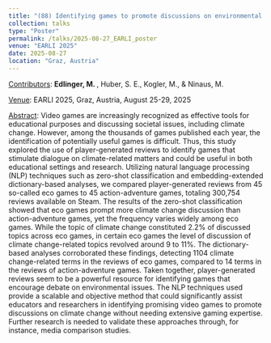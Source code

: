 ```yaml
---
title: "(88) Identifying games to promote discussions on environmental issues using natural language processing"
collection: talks
type: "Poster"
permalink: /talks/2025-08-27_EARLI_poster
venue: "EARLI 2025"
date: 2025-08-27
location: "Graz, Austria"
---
```


<u>Contributors</u>: <b>Edlinger, M. </b>, Huber, S. E., Kogler, M., & Ninaus, M.

<u>Venue</u>: EARLI 2025, Graz, Austria, August 25-29, 2025

<u>Abstract</u>: Video games are increasingly recognized as effective tools for educational purposes and discussing societal issues, including climate change. However, among the thousands of games published each year, the identification of potentially useful games is difficult. Thus, this study explored the use of player-generated reviews to identify games that stimulate dialogue on climate-related matters and could be useful in both educational settings and research. Utilizing natural language processing (NLP) techniques such as zero-shot classification and embedding-extended dictionary-based analyses, we compared player-generated reviews from 45 so-called eco games to 45 action-adventure games, totaling 300,754 reviews available on Steam. The results of the zero-shot classification showed that eco games prompt more climate change discussion than action-adventure games, yet the frequency varies widely among eco games. While the topic of climate change constituted 2.2% of discussed topics across eco games, in certain eco games the level of discussion of climate change-related topics revolved around 9 to 11%. The dictionary-based analyses corroborated these findings, detecting 1104 climate change-related terms in the reviews of eco games, compared to 14 terms in the reviews of action-adventure games. Taken together, player-generated reviews seem to be a powerful resource for identifying games that encourage debate on environmental issues. The NLP techniques used provide a scalable and objective method that could significantly assist educators and researchers in identifying promising video games to promote discussions on climate change without needing extensive gaming expertise. Further research is needed to validate these approaches through, for instance, media comparison studies.



<!---
[Slides](http://stefaneha.github.io/files/2024-09-16_OEGP.pdf){:target="_blank"}
-->

